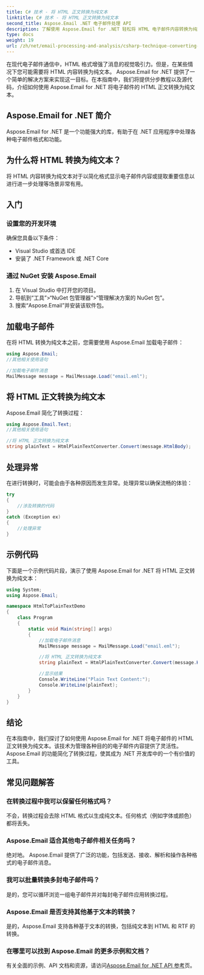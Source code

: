 ```yaml
---
title: C# 技术 - 将 HTML 正文转换为纯文本
linktitle: C# 技术 - 将 HTML 正文转换为纯文本
second_title: Aspose.Email .NET 电子邮件处理 API
description: 了解使用 Aspose.Email for .NET 轻松将 HTML 电子邮件内容转换为纯文本。详细指南和代码。立即探索！
type: docs
weight: 19
url: /zh/net/email-processing-and-analysis/csharp-technique-converting-html-body-to-plain-text/
---
```


在现代电子邮件通信中，HTML 格式增强了消息的视觉吸引力。但是，在某些情况下您可能需要将 HTML 内容转换为纯文本。 Aspose.Email for .NET 提供了一个简单的解决方案来实现这一目标。在本指南中，我们将提供分步教程以及源代码，介绍如何使用 Aspose.Email for .NET 将电子邮件的 HTML 正文转换为纯文本。

## Aspose.Email for .NET 简介

Aspose.Email for .NET 是一个功能强大的库，有助于在 .NET 应用程序中处理各种电子邮件格式和功能。

## 为什么将 HTML 转换为纯文本？

将 HTML 内容转换为纯文本对于以简化格式显示电子邮件内容或提取重要信息以进行进一步处理等场景非常有用。

## 入门

### 设置您的开发环境

确保您具备以下条件：
- Visual Studio 或首选 IDE
- 安装了 .NET Framework 或 .NET Core

### 通过 NuGet 安装 Aspose.Email

1. 在 Visual Studio 中打开您的项目。
2. 导航到“工具”>“NuGet 包管理器”>“管理解决方案的 NuGet 包”。
3. 搜索“Aspose.Email”并安装该软件包。

## 加载电子邮件

在将 HTML 转换为纯文本之前，您需要使用 Aspose.Email 加载电子邮件：

```csharp
using Aspose.Email;
//其他相关使用语句

//加载电子邮件消息
MailMessage message = MailMessage.Load("email.eml");
```

## 将 HTML 正文转换为纯文本

Aspose.Email 简化了转换过程：

```csharp
using Aspose.Email.Text;
//其他相关使用语句

//将 HTML 正文转换为纯文本
string plainText = HtmlPlainTextConverter.Convert(message.HtmlBody);
```

## 处理异常

在进行转换时，可能会由于各种原因而发生异常。处理异常以确保流畅的体验：

```csharp
try
{
    //涉及转换的代码
}
catch (Exception ex)
{
    //处理异常
}
```

## 示例代码

下面是一个示例代码片段，演示了使用 Aspose.Email for .NET 将 HTML 正文转换为纯文本：

```csharp
using System;
using Aspose.Email;

namespace HtmlToPlainTextDemo
{
    class Program
    {
        static void Main(string[] args)
        {
            //加载电子邮件消息
            MailMessage message = MailMessage.Load("email.eml");

            //将 HTML 正文转换为纯文本
            string plainText = HtmlPlainTextConverter.Convert(message.HtmlBody);

            //显示结果
            Console.WriteLine("Plain Text Content:");
            Console.WriteLine(plainText);
        }
    }
}
```

## 结论

在本指南中，我们探讨了如何使用 Aspose.Email for .NET 将电子邮件的 HTML 正文转换为纯文本。该技术为管理各种目的的电子邮件内容提供了灵活性。 Aspose.Email 的功能简化了转换过程，使其成为 .NET 开发库中的一个有价值的工具。

## 常见问题解答

### 在转换过程中我可以保留任何格式吗？

不会，转换过程会去除 HTML 格式以生成纯文本。任何格式（例如字体或颜色）都将丢失。

### Aspose.Email 适合其他电子邮件相关任务吗？

绝对地。 Aspose.Email 提供了广泛的功能，包括发送、接收、解析和操作各种格式的电子邮件消息。

### 我可以批量转换多封电子邮件吗？

是的，您可以循环浏览一组电子邮件并对每封电子邮件应用转换过程。

### Aspose.Email 是否支持其他基于文本的转换？

是的，Aspose.Email 支持各种基于文本的转换，包括纯文本到 HTML 和 RTF 的转换。

### 在哪里可以找到 Aspose.Email 的更多示例和文档？

有关全面的示例、API 文档和资源，请访问[Aspose.Email for .NET API 参考](https://reference.aspose.com/email/net)页。
